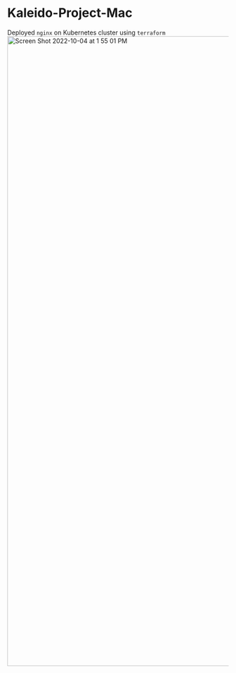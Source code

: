 # Kaleido-Project-Mac
Deployed `nginx` on Kubernetes cluster using `terraform`
<img width="1430" alt="Screen Shot 2022-10-04 at 1 55 01 PM" src="https://user-images.githubusercontent.com/36927669/193900405-02436b7d-1453-44fc-862e-60ff9662cc82.png">
